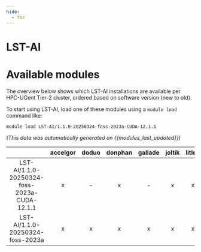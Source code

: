```yaml
---
hide:
  - toc
---
```


LST-AI
======

# Available modules


The overview below shows which LST-AI installations are available per HPC-UGent Tier-2 cluster, ordered based on software version (new to old).

To start using LST-AI, load one of these modules using a `module load` command like:

```shell
module load LST-AI/1.1.0-20250324-foss-2023a-CUDA-12.1.1
```

*(This data was automatically generated on {{modules_last_updated}})*  

| |accelgor|doduo|donphan|gallade|joltik|litleo|shinx|
| :---: | :---: | :---: | :---: | :---: | :---: | :---: | :---: |
|LST-AI/1.1.0-20250324-foss-2023a-CUDA-12.1.1|x|-|x|-|x|x|-|
|LST-AI/1.1.0-20250324-foss-2023a|x|x|x|x|x|x|x|
